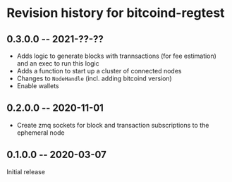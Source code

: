 # Revision history for bitcoind-regtest

## 0.3.0.0 -- 2021-??-??

* Adds logic to generate blocks with trannsactions (for fee estimation) and an
  exec to run this logic
* Adds a function to start up a cluster of connected nodes
* Changes to `NodeHandle` (incl. adding bitcoind version)
* Enable wallets 

## 0.2.0.0 -- 2020-11-01 

* Create zmq sockets for block and transaction subscriptions to the ephemeral node

## 0.1.0.0 -- 2020-03-07

Initial release
